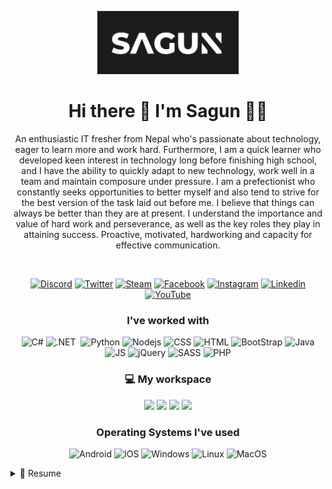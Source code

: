 <p align="center">
  <a href="#"><img src="https://github.com/SagunNS/SagunNS/blob/main/sagunLogo.PNG" alt="Sagun Logo" width="45%"></a>
</p>

<h1 align='center'>
  Hi there 👋 I'm Sagun 👨‍💻
</h1>

<p align ='center'>
An enthusiastic IT fresher from Nepal who's passionate about technology, eager to learn more and work hard. 
Furthermore, I am a quick learner who developed keen interest in technology long before finishing high school, 
and I have the ability to quickly adapt to new technology, work well in a team and maintain composure under pressure. 
I am a prefectionist who constantly seeks opportunities to better myself and also tend to strive for the best version 
of the task laid out before me. I believe that things can always be better than they are at present. I understand the
importance and value of hard work and perseverance, as well as the key roles they play in attaining success. 
Proactive, motivated, hardworking and capacity for effective communication.
</p><br/>

<p align="center">
 <a href="#"><img src="https://img.shields.io/badge/Discord-7289DA?style=for-the-badge&logo=discord&logoColor=white" alt="Discord"></a>
 <a href="#"><img src="https://img.shields.io/badge/Twitter-1DA1F2?style=for-the-badge&logo=twitter&logoColor=white" alt="Twitter"></a>
 <a href="#"><img src="https://img.shields.io/badge/Steam-000000?style=for-the-badge&logo=steam&logoColor=white" alt="Steam"></a>
 <a href="#"><img src="https://img.shields.io/badge/Facebook-1877F2?style=for-the-badge&logo=facebook&logoColor=white" alt="Facebook"></a>
 <a href="#"><img src="https://img.shields.io/badge/Instagram-E4405F?style=for-the-badge&logo=instagram&logoColor=white" alt="Instagram"></a>
 <a href="#"><img src="https://img.shields.io/badge/LinkedIn-0077B5?style=for-the-badge&logo=linkedin&logoColor=white" alt="Linkedin"></a>
 <a href="#"><img src="https://img.shields.io/badge/YouTube-FF0000?style=for-the-badge&logo=youtube&logoColor=white" alt="YouTube"></a>
</p>

<h3 align="center">I've worked with</h3>
<p align="center">
  <img src="https://img.shields.io/badge/C%23-239120?style=for-the-badge&logo=c-sharp&logoColor=white" alt="C#">
  <img src="https://img.shields.io/badge/.NET-512BD4?style=for-the-badge&logo=dotnet&logoColor=white" alt=".NET">
  <img scr="https://img.shields.io/badge/MySQL-00000F?style=for-the-badge&logo=mysql&logoColor=white" alt"MySQL">
  <img src="https://img.shields.io/badge/Python-3776AB?style=for-the-badge&logo=python&logoColor=white" alt="Python">
  <img src="https://img.shields.io/badge/Node.js-339933?style=for-the-badge&logo=nodedotjs&logoColor=white" alt="Nodejs">
  <img src="https://img.shields.io/badge/CSS-239120?&style=for-the-badge&logo=css3&logoColor=white" alt="CSS">
  <img src="https://img.shields.io/badge/HTML5-E34F26?style=for-the-badge&logo=html5&logoColor=white" alt="HTML">
  <img src="https://img.shields.io/badge/Bootstrap-563D7C?style=for-the-badge&logo=bootstrap&logoColor=white" alt="BootStrap">
  <img src="https://img.shields.io/badge/Java-ED8B00?style=for-the-badge&logo=java&logoColor=white" alt="Java">
  <img src="https://img.shields.io/badge/JavaScript-323330?style=for-the-badge&logo=javascript&logoColor=F7DF1E" alt="JS">
  <img src="https://img.shields.io/badge/jQuery-0769AD?style=for-the-badge&logo=jquery&logoColor=white" alt="jQuery">
  <img src="https://img.shields.io/badge/Sass-CC6699?style=for-the-badge&logo=sass&logoColor=white" alt="SASS">
  <img src="https://img.shields.io/badge/PHP-777BB4?style=for-the-badge&logo=php&logoColor=white" alt="PHP">
</p>

<h3 align="center">💻 My workspace</h3>
<p align='center'>
  <img src="https://img.shields.io/badge/windows-%230078D6.svg?&style=for-the-badge&logo=windows&logoColor=white" />
  <img src="https://img.shields.io/badge/intel-core%20i7%204th-%230071C5.svg?&style=for-the-badge&logo=intel&logoColor=white" />
  <img src="https://img.shields.io/badge/RAM-8GB-%230071C5.svg?&style=for-the-badge&logoColor=white" />
  <img src="https://img.shields.io/badge/nvidia-geforce%20840m-%2376B900.svg?&style=for-the-badge&logo=nvidia&logoColor=white" />
</p>

<h3 align="center">Operating Systems I've used</h3>
<p align='center'>
<img src="https://img.shields.io/badge/Android-3DDC84?style=for-the-badge&logo=android&logoColor=white" alt="Android">
<img src="https://img.shields.io/badge/iOS-000000?style=for-the-badge&logo=ios&logoColor=white" alt="IOS">
<img src="https://img.shields.io/badge/Windows-0078D6?style=for-the-badge&logo=windows&logoColor=white" alt="Windows">
<img src="https://img.shields.io/badge/Linux-FCC624?style=for-the-badge&logo=linux&logoColor=black" alt="Linux">
<img src="https://img.shields.io/badge/mac%20os-000000?style=for-the-badge&logo=apple&logoColor=white" alt="MacOS">
</p>

<details>
  <summary>📃 Resume</summary>

## Education

- 📖 **BSc.(Hons) in Computing**\
📆 2017 - 2020\
📍 **Islington College** - Kamalpokhari/Kathmandu, Nepal

- 📖 **+2 Management**\
📆 2016 - 2017\
📍 **Trinity Higher Secondary School** - Dillibazar/Kathmandu, Nepal

- 📖 **School Leaving Certificate**\
📆 2005 - 2015\
📍 **N.K Singh Memorial EPS School** - Minbhawan/Kathmandu, Nepal

## Experience

<img align="right" src="https://img.shields.io/badge/Windows-0078D6?logo=windows&logoColor=white" />
<img align="right" src="https://img.shields.io/badge/Slack-4A154B?style=for-the-badge&logo=slack&logoColor=white" /> 
<img align="right" src="https://img.shields.io/badge/Google%20Sheets-34A853?style=for-the-badge&logo=google-sheets&logoColor=white" />
<img align="right" src="https://img.shields.io/badge/iOS-000000?style=for-the-badge&logo=ios&logoColor=white" />
<img align="right" src="https://img.shields.io/badge/Android-3DDC84?style=for-the-badge&logo=android&logoColor=white" />

  - 👨‍💻 **Junior QA/QC Engineer**\
📆 Jul 2021 - Present\
📍 **Innovate Tech - My Second Teacher** - Baluwatar/Kathmandu, Nepal
  
<img align="right" src="https://img.shields.io/badge/SQL%20Server-CC2927?logo=microsoft-sql-server&logoColor=white" />
<img align="right" src="https://img.shields.io/badge/C Sharp-239120?logo=c-sharp&logoColor=white" />
<img align="right" src="https://img.shields.io/badge/.NET-512BD4?logo=dotnet&logoColor=white" />
<img align="right" src="https://img.shields.io/badge/html5-E34F26?logo=html5&logoColor=white" />
<img align="right" src="https://img.shields.io/badge/css3-1572B6?logo=css3&logoColor=white" />
<img align="right" src="https://img.shields.io/badge/bootstrap-563D7C?logo=bootstrap&logoColor=white" />
  
- 👨‍💻 **ASP .NET Developer Intern**\
📆 Aug 2019 - Nov 2019\
📍 **BMP Infology** - Baluwatar/Kathmandu, Nepal

<img align="right" src="https://img.shields.io/badge/Windows-0078D6?logo=windows&logoColor=white" />
<img align="right" src="https://img.shields.io/badge/Microsoft%20Excel-217346?logo=microsoft-excel&logoColor=white" />
<img align="right" src="https://img.shields.io/badge/Microsoft%20Office-D83B01?logo=microsoft-office&logoColor=white" />


- 👨‍💻 **Counsellor**\
📆 May 2017 - July 2017\
📍 **Rajdhani Academy Kathmandu H.S. School** - Old-Baneshwor/Kathmandu, Nepal

</details>
